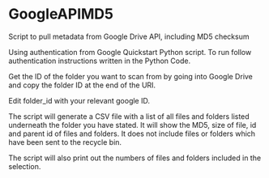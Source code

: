 # GoogleAPIMD5
Script to pull metadata from Google Drive API, including MD5 checksum

Using authentication from Google Quickstart Python script. To run follow authentication instructions written in the Python Code.

Get the ID of the folder you want to scan from by going into Google Drive and copy the folder ID at the end of the URI.

Edit folder_id with your relevant google ID.

The script will generate a CSV file with a list of all files and folders listed underneath the folder you have stated. It will show the MD5, size of file, id and parent id of files and folders. It does not include files or folders which have been sent to the recycle bin. 

The script will also print out the numbers of files and folders included in the selection.

